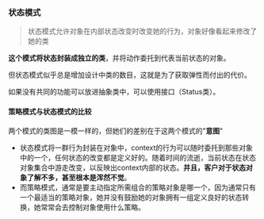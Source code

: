 ### 状态模式 
> 状态模式允许对象在内部状态改变时改变她的行为，对象好像看起来修改了她的类

**这个模式将状态封装成独立的类**，并将动作委托到代表当前状态的对象。

但状态模式似乎总是增加设计中类的数目，这就是为了获取弹性而付出的代价。

如果没有共同的功能可以放进抽象类中，可以使用接口（Status类）。


#### 策略模式与状态模式的比较

两个模式的类图是一模一样的，但她们的差别在于这两个模式的"**意图**"
- 状态模式将一群行为封装在对象中，context的行为可以随时委托到那些对象中的一个，任何状态的改变都是定义好的。随着时间的流逝，当前状态在状态对象集合中游走改变，以反映出context内部的状态。**并且，客户对于状态对象了解不多，甚至根本是浑然不觉**。
- 而策略模式，通常是要主动指定所需组合的策略对象是哪一个，因为通常只有一个最适当的策略对象，她并没有鼓励她的对象拥有一组定义良好的状态转换，她常常会去控制对象使用什么策略。